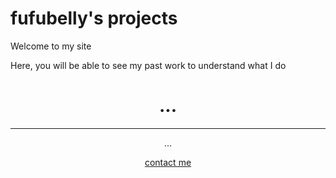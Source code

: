 <!doctype html>
<html lang="en">
  <head>
    <meta charset="utf-8">
    <title>fufubelly's site</title>
  </head>
  <body>
    <h1>fufubelly's projects</h1>
    <p>Welcome to my site</p>
  </body> 
<body>Here, you will be able to see my past work to understand what I do</body> 

<!-- Masthead -->
<header class="masthead">
  <div class="container h-100">
    <div class="row h-100 align-items-center justify-content-center text-center">
      <div class="col-lg-10 align-self-end">
        <h1 class="text-uppercase text-white font-weight-bold">...</h1>
        <hr class="divider my-4">
      </div>
      <div class="col-lg-8 align-self-baseline">
        <p class="text-white-75 font-weight-light mb-5">...</p>
        <a class="btn btn-primary btn-xl js-scroll-trigger"href="https://discord.gg/YWRYqqMcgC">contact me</a>
      </div>
    </div>
  </div>
</header>
</html>

